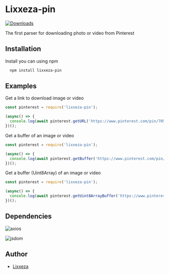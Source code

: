 # Lixxeza-pin
[![Downloads](https://img.shields.io/npm/dm/lixxeza-pin)](https://www.npmjs.com/package/lixxeza-pin)

The first parser for downloading photo or video from Pinterest
## Installation

Install you can using npm

```bash
  npm install lixxeza-pin
```
## Examples
Get a link to download image or video
```javascript
const pinterest = require('lixxeza-pin');

(async() => {
  console.log(await pinterest.getURL('https://www.pinterest.com/pin/705728204135034561/'));
})();
```

Get a buffer of an image or video
```javascript
const pinterest = require('lixxeza-pin');

(async() => {
  console.log(await pinterest.getBuffer('https://www.pinterest.com/pin/705728204135034561/'));
})();
```

Get a buffer (Uint8Array) of an image or video
```javascript
const pinterest = require('lixxeza-pin');

(async() => {
  console.log(await pinterest.getUint8ArrayBuffer('https://www.pinterest.com/pin/705728204135034561/'));
})();
```


## Dependencies

![axios](https://img.shields.io/npm/dependency-version/lixxeza-pin/axios)

![jsdom](https://img.shields.io/npm/dependency-version/lixxeza-pin/jsdom)
## Author

- [Lixxeza](https://www.npmjs.com/~lixxeza)